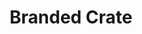 ---
title: Branded Crate
layout: redirect
note: THIS FILE IS GENERATED AUTOMATICALLY, EDIT _data/consultants.json instead 
redirect_to:
  - https://www.brandedcrate.com/ 
---